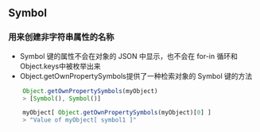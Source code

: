 ## Symbol
### 用来创建非字符串属性的名称
* Symbol 键的属性不会在对象的 JSON 中显示，也不会在 for-in 循环和Object.keys中被枚举出来
* Object.getOwnPropertySymbols提供了一种检索对象的 Symbol 键的方法
```javascript
    Object.getOwnPropertySymbols(myObject)
    > [Symbol(), Symbol()]

    myObject[ Object.getOwnPropertySymbols(myObject)[0] ]
    > "Value of myObject[ symbol1 ]"
```